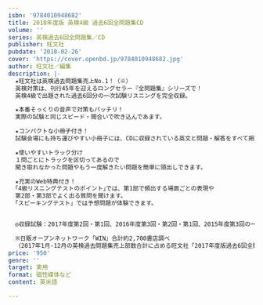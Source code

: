 ```yaml
---
isbn: '9784010948682'
title: 2018年度版 英検4級 過去6回全問題集CD
volume: ''
series: 英検過去6回全問題集／CD
publisher: 旺文社
pubdate: '2018-02-26'
cover: 'https://cover.openbd.jp/9784010948682.jpg'
author: 旺文社／編集
description: |-
  ★旺文社は英検過去問題集売上No.1！（※）
  英検対策は、刊行45年を迎えるロングセラー『全問題集』シリーズで！
  英検4級で出題された過去6回分の一次試験リスニングを完全収録。

  ★本番そっくりの音声で対策もバッチリ！
  実際の試験と同じスピード・間合いで吹き込んであます。

  ★コンパクトな小冊子付き！
  試験会場にも持ち運びやすい小冊子には、CDに収録されている英文と問題・解答をすべて掲載。

  ★使いやすいトラック分け
  １問ごとにトラックを区切ってあるので
  聞き取れなかった問題やもう一度解きたい問題を簡単に頭出しできます。

  ★充実のWeb特典付き！
  ｢4級リスニングテストのポイント｣では、第1部で頻出する場面ごとの表現や
  第2部・第3部でよく出る質問を聞けます。
  ｢スピーキングテスト」では予想問題が体験できます。


  ◎収録試験：2017年度第2回・第1回、2016年度第3回・第2回・第1回、2015年度第3回の一次試験リスニング

  ※日販オープンネットワーク「WIN」合計約2,700書店調べ
  （2017年1月-12月の英検過去問題集売上部数合計に占める旺文社「2017年度版過去6回全問題集」シリーズ売上部数合計より）
price: '950'
genre: ''
target: 実用
format: 磁性媒体など
content: 英米語

---
```

